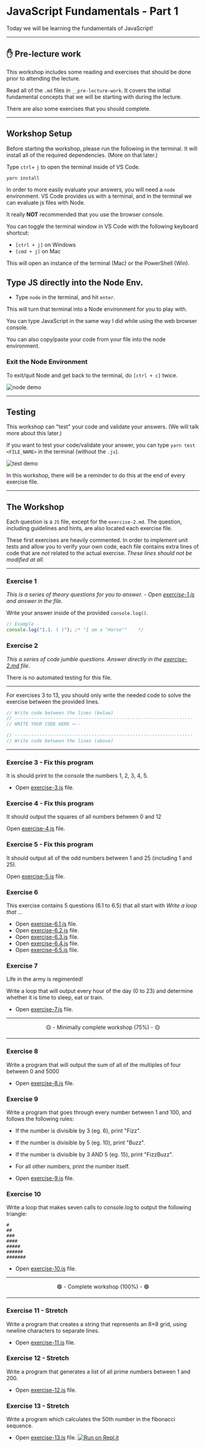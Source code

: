 # JavaScript Fundamentals - Part 1

Today we will be learning the fundamentals of JavaScript!

---

## ✋ Pre-lecture work

This workshop includes some reading and exercises that should be done prior to attending the lecture.

Read all of the `.md` files in `__pre-lecture-work`. It covers the initial fundamental concepts that we will be starting with during the lecture.

There are also some exercises that you should complete.

---

## Workshop Setup

Before starting the workshop, please run the following in the terminal. It will install all of the required dependencies. (More on that later.)

Type `ctrl`+ `j` to open the terminal inside of VS Code.

```bash
yarn install
```

In order to more easily evaluate your answers, you will need a `node` environment. VS Code provides us with a terminal, and in the terminal we can evaluate js files with Node.

It really **NOT** recommended that you use the browser console.

You can toggle the terminal window in VS Code with the following keyboard shortcut:

- `[ctrl + j]` on Windows
- `[cmd + j]` on Mac

This will open an instance of the terminal (Mac) or the PowerShell (Win).

## Type JS directly into the Node Env.

- Type `node` in the terminal, and hit `enter`.

This will turn that terminal into a Node environment for you to play with.

You can type JavaScript in the same way I did while using the web browser console.

You can also copy/paste your code from your file into the node environment.

### Exit the Node Environment

To exit/quit Node and get back to the terminal, do `[ctrl + c]` twice.

<img src="./__lecture/assets/demo_node.gif" alt="node demo" />

---

## Testing

This workshop can "test" your code and validate your answers. (We will talk more about this later.)

If you want to test your code/validate your answer, you can type `yarn test <FILE_NAME>` in the terminal (without the `.js`).

<img src="./__lecture/assets/demo_test.gif" alt="test demo" />

In this workshop, there will be a reminder to do this at the end of every exercise file.

---

## The Workshop

Each question is a `JS` file, except for the `exercise-2.md`. The question, including guidelines and hints, are also located each exercise file.

These first exercises are heavily commented. In order to implement unit tests and allow you to verify your own code, each file contains extra lines of code that are _not_ related to the actual exercise. _These lines should not be modified at all._

---

### Exercise 1

_This is a series of theory questions for you to answer. - Open [exercise-1.js](workshop/exercise-1.js) and answer in the file._

Write your answer inside of the provided `console.log()`.

```js
// Example
console.log("1.1. ( )"); /* "I am a "Horse""    */
```

### Exercise 2

_This a series of code jumble questions. Answer directly in the [exercise-2.md](workshop/exercise-2.md) file._

There is no automated testing for this file.

---

For exercises 3 to 13, you should only write the needed code to solve the exercise between the provided lines.

```js
// Write code between the lines (below)
// -----------------------------------------------------------------
// WRITE YOUR CODE HERE <--

// -----------------------------------------------------------------
// Write code between the lines (above)
```

---

### Exercise 3 - Fix this program

It is should print to the console the numbers 1, 2, 3, 4, 5.

- Open [exercise-3.js](workshop/exercise-3.js) file.

### Exercise 4 - Fix this program

It should output the squares of all numbers between 0 and 12

Open [exercise-4.js](workshop/exercise-4.js) file.

### Exercise 5 - Fix this program

It should output all of the odd numbers between 1 and 25 (including 1 and 25).

Open [exercise-5.js](workshop/exercise-5.js) file.

### Exercise 6

This exercise contains 5 questions (6.1 to 6.5) that all start with _Write a loop that ..._

- Open [exercise-6.1.js](workshop/exercise-6.1.js) file.
- Open [exercise-6.2.js](workshop/exercise-6.2.js) file.
- Open [exercise-6.3.js](workshop/exercise-6.3.js) file.
- Open [exercise-6.4.js](workshop/exercise-6.4.js) file.
- Open [exercise-6.5.js](workshop/exercise-6.5.js) file.

### Exercise 7

Life in the army is regimented!

Write a loop that will output every hour of the day (0 to 23) and determine whether it is time to sleep, eat or train.

- Open [exercise-7.js](workshop/exercise-7.js) file.

---

<center>🟡 - Minimally complete workshop (75%) - 🟡</center>

---

### Exercise 8

Write a program that will output the sum of all of the multiples of four between 0 and 5000

- Open [exercise-8.js](workshop/exercise-8.js) file.

### Exercise 9

Write a program that goes through every number between 1 and 100, and follows the following rules:

- If the number is divisible by 3 (eg. 6), print "Fizz".
- If the number is divisible by 5 (eg. 10), print "Buzz".
- If the number is divisible by 3 AND 5 (eg. 15), print "FizzBuzz".
- For all other numbers, print the number itself.

- Open [exercise-9.js](workshop/exercise-9.js) file.

### Exercise 10

Write a loop that makes seven calls to console.log to output the following triangle:

```
#
##
###
####
#####
######
#######
```

- Open [exercise-10.js](workshop/exercise-10.js) file.

---

<center>🟢 - Complete workshop (100%) - 🟢</center>

---

### Exercise 11 - Stretch

Write a program that creates a string that represents an 8×8 grid, using newline characters to separate lines.

- Open [exercise-11.js](workshop/exercise-11.js) file.

### Exercise 12 - Stretch

Write a program that generates a list of all prime numbers between 1 and 200.

- Open [exercise-12.js](workshop/exercise-12.js) file.

### Exercise 13 - Stretch

Write a program which calculates the 50th number in the fibonacci sequence.

- Open [exercise-13.js](workshop/exercise-13.js) file.
[![Run on Repl.it](https://repl.it/badge/github/marcospoto/m2-1-js--fundamentals-P1)](https://repl.it/github/marcospoto/m2-1-js--fundamentals-P1)
